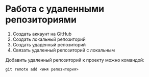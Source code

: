 # Работа с удаленными репозиториями
1. Создать аккаунт на GitHub
2. Создать локальный репозиторий
3. Создать удаденный репозиторий
4. Связать удаленный репозиторий с локальным

Добавить удаленный репозиторий к проекту можно командой:
```
git remote add <имя репозитория>
```
